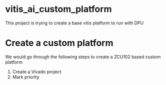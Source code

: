 # vitis_ai_custom_platform
This project is trying to create a base vitis platform to run with DPU


# Create a custom platform
We would go through the following steps to create a ZCU102 based custom platform
1. Create a Vivado project
2. Mark priority 
